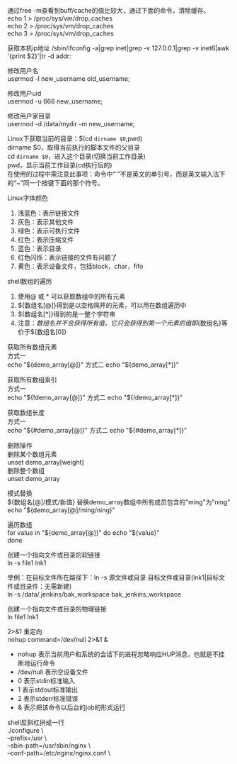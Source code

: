 通过free -m查看到buff/cache的值比较大，通过下面的命令，清除缓存。  
echo 1 > /proc/sys/vm/drop_caches  
echo 2 > /proc/sys/vm/drop_caches  
echo 3 > /proc/sys/vm/drop_caches

获取本机ip地址
/sbin/ifconfig -a|grep inet|grep -v 127.0.0.1|grep -v inet6|awk '{print $2}'|tr -d addr:

修改用户名  
usermod -l new_username old_username;

修改用户uid  
usermod -u 666 new_username;

修改用户家目录  
usermod -d /data/mydir -m new_username;

Linux下获取当前的目录：$(cd `dirname $0`;pwd)  
dirname $0，取得当前执行的脚本文件的父目录  
cd `dirname $0`，进入这个目录(切换当前工作目录)  
pwd，显示当前工作目录(cd执行后的)  
在使用的过程中需注意此事项：命令中“`”不是英文的单引号，而是英文输入法下的“~”同一个按键下面的那个符号。  

Linux字体颜色  
1. 浅蓝色：表示链接文件
2. 灰色：表示其他文件
3. 绿色：表示可执行文件
4. 红色：表示压缩文件
5. 蓝色：表示目录
6. 红色闪烁：表示链接的文件有问题了
7. 黄色：表示设备文件，包括block，char，fifo

shell数组的遍历  
1. 使用@ 或 * 可以获取数组中的所有元素
2. ${数组名[@]}得到是以空格隔开的元素，可以用在数组遍历中
3. ${数组名[*]}得到的是一整个字符串
4. 注意：${数组名}并不会获得所有值，它只会获得到第一个元素的值
即${数组名}等价于${数组名[0]}

获取所有数组元素  
方式一  
echo "${demo_array[@]}"  
方式二  
echo "${demo_array[*]}"  

获取所有数组索引  
方式一  
echo "${!demo_array[@]}"  
方式二  
echo "${!demo_array[*]}"  

获取数组长度  
方式一  
echo "${#demo_array[@]}"  
方式二  
echo "${#demo_array[*]}"  

删除操作  
删除某个数组元素  
unset demo_array[weight]  
删除整个数组  
unset demo_array  

模式替换  
${数组名[@]/模式/新值}  
替换demo_array数组中所有成员包含的"ming"为"ning"  
echo "${demo_array[@]/ming/ning}"  

遍历数组  
for value in "${demo_array[@]}"  
do  
echo "${value}"  
done  

创建一个指向文件或目录的软链接  
ln -s file1 lnk1   

举例：在目标文件所在路径下：ln -s 源文件或目录 目标文件或目录(lnk1|目标文件或目录件：无需新建)  
ln -s /data/.jenkins/bak_workspace bak_jenkins_workspace  

创建一个指向文件或目录的物理链接  
ln file1 lnk1   

2>&1 重定向  
nohup command>/dev/null 2>&1 &  
- nohup 表示当前用户和系统的会话下的进程忽略响应HUP消息，也就是不挂断地运行命令
- /dev/null 表示空设备文件
- 0 表示stdin标准输入
- 1 表示stdout标准输出
- 2 表示stderr标准错误
- & 表示把该命令以后台的job的形式运行

shell反斜杠拼成一行  
./configure \  
–prefix=/usr \  
–sbin-path=/usr/sbin/nginx \  
–conf-path=/etc/nginx/nginx.conf \
